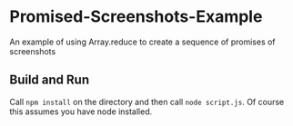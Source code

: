 Promised-Screenshots-Example
============================

An example of using Array.reduce to create a sequence of promises of screenshots

Build and Run
-------------

Call `npm install` on the directory and then call `node script.js`. Of course this assumes you have node installed.
